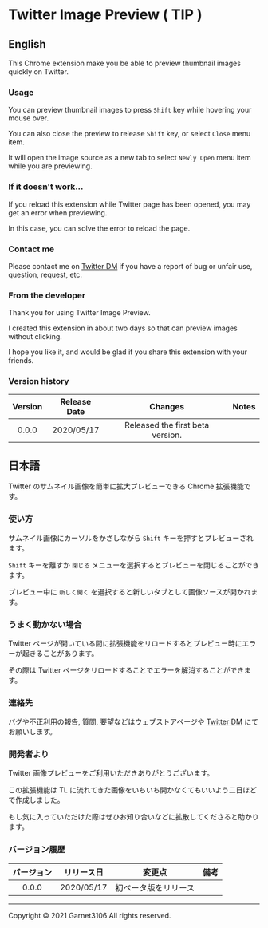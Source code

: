 # Twitter Image Preview ( TIP )

## English

This Chrome extension make you be able to preview thumbnail images quickly on Twitter.

### Usage

You can preview thumbnail images to press `Shift` key while hovering your mouse over.

You can also close the preview to release `Shift` key, or select `Close` menu item.

It will open the image source as a new tab to select `Newly Open` menu item while you are previewing.

### If it doesn't work...

If you reload this extension while Twitter page has been opened, you may get an error when previewing.

In this case, you can solve the error to reload the page.

### Contact me

Please contact me on [Twitter DM](https://twitter.com/Garnet3106) if you have a report of bug or unfair use, question, request, etc.

### From the developer

Thank you for using Twitter Image Preview.

I created this extension in about two days so that can preview images without clicking.

I hope you like it, and would be glad if you share this extension with your friends.

### Version history

|Version|Release Date|Changes|Notes|
|:-:|:-:|:-:|:-:|
|0.0.0|2020/05/17|Released the first beta version.||

## 日本語

Twitter のサムネイル画像を簡単に拡大プレビューできる Chrome 拡張機能です。

### 使い方

サムネイル画像にカーソルをかざしながら `Shift` キーを押すとプレビューされます。

`Shift` キーを離すか `閉じる` メニューを選択するとプレビューを閉じることができます。

プレビュー中に `新しく開く` を選択すると新しいタブとして画像ソースが開かれます。

### うまく動かない場合

Twitter ページが開いている間に拡張機能をリロードするとプレビュー時にエラーが起きることがあります。

その際は Twitter ページをリロードすることでエラーを解消することができます。

### 連絡先

バグや不正利用の報告, 質問, 要望などはウェブストアページや [Twitter DM](https://twitter.com/Garnet3106) にてお願いします。

### 開発者より

Twitter 画像プレビューをご利用いただきありがとうございます。

この拡張機能は TL に流れてきた画像をいちいち開かなくてもいいよう二日ほどで作成しました。

もし気に入っていただけた際はぜひお知り合いなどに拡散してくださると助かります。

### バージョン履歴

|バージョン|リリース日|変更点|備考|
|:-:|:-:|:-:|:-:|
|0.0.0|2020/05/17|初ベータ版をリリース||

---

Copyright © 2021 Garnet3106 All rights reserved.
